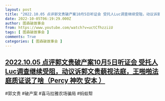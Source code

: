 ```yaml
---
layout: post
title: "2022.10.05 点评郭文贵破产案10月5日听证会 受托人Luc调查继续受阻，动议诉郭文贵藐视法庭，王啪啪法庭质证说了啥（Percy 神吹 安本 ）"
date: 2022-10-05T06:19:29.000Z
author: 图森破故事会
from: https://www.youtube.com/watch?v=uctCfhzziiU
tags: [ 图森破故事会 ]
comments: True
categories: [ 图森破故事会 ]
---
```

<!--1664950769000-->
[2022.10.05 点评郭文贵破产案10月5日听证会 受托人Luc调查继续受阻，动议诉郭文贵藐视法庭，王啪啪法庭质证说了啥（Percy 神吹 安本 ）](https://www.youtube.com/watch?v=uctCfhzziiU)
------

<div>
#郭文贵  #破产案 #喜马拉雅农场骗局  #蚂蚁帮
</div>
